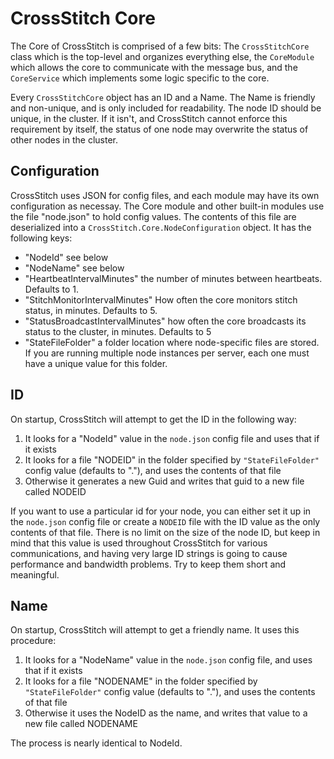 # CrossStitch Core

The Core of CrossStitch is comprised of a few bits: The `CrossStitchCore` class which is the top-level and organizes everything else, the `CoreModule` which allows the core to communicate with the message bus, and the `CoreService` which implements some logic specific to the core.

Every `CrossStitchCore` object has an ID and a Name. The Name is friendly and non-unique, and is only included for readability. The node ID should be unique, in the cluster. If it isn't, and CrossStitch cannot enforce this requirement by itself, the status of one node may overwrite the status of other nodes in the cluster.

## Configuration

CrossStitch uses JSON for config files, and each module may have its own configuration as necessay. The Core module and other built-in modules use the file "node.json" to hold config values. The contents of this file are deserialized into a `CrossStitch.Core.NodeConfiguration` object. It has the following keys:

* "NodeId" see below
* "NodeName" see below
* "HeartbeatIntervalMinutes" the number of minutes between heartbeats. Defaults to 1.
* "StitchMonitorIntervalMinutes" How often the core monitors stitch status, in minutes. Defaults to 5.
* "StatusBroadcastIntervalMinutes" how often the core broadcasts its status to the cluster, in minutes. Defaults to 5
* "StateFileFolder" a folder location where node-specific files are stored. If you are running multiple node instances per server, each one must have a unique value for this folder.

## ID

On startup, CrossStitch will attempt to get the ID in the following way:

1. It looks for a "NodeId" value in the `node.json` config file and uses that if it exists
2. It looks for a file "NODEID" in the folder specified by `"StateFileFolder"` config value (defaults to "."), and uses the contents of that file
3. Otherwise it generates a new Guid and writes that guid to a new file called NODEID

If you want to use a particular id for your node, you can either set it up in the `node.json` config file or create a `NODEID` file with the ID value as the only contents of that file. There is no limit on the size of the node ID, but keep in mind that this value is used throughout CrossStitch for various communications, and having very large ID strings is going to cause performance and bandwidth problems. Try to keep them short and meaningful.

## Name

On startup, CrossStitch will attempt to get a friendly name. It uses this procedure:

1. It looks for a "NodeName" value in the `node.json` config file, and uses that if it exists
2. It looks for a file "NODENAME" in the folder specified by `"StateFileFolder"` config value (defaults to "."), and uses the contents of that file
3. Otherwise it uses the NodeID as the name, and writes that value to a new file called NODENAME

The process is nearly identical to NodeId.